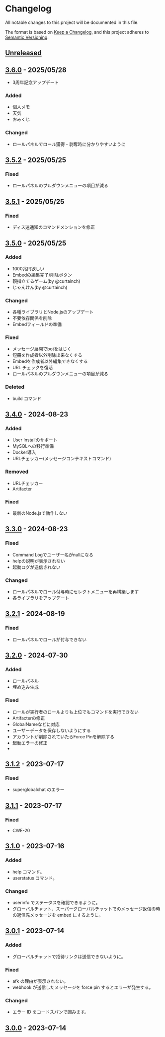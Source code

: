 # Changelog

All notable changes to this project will be documented in this file.

The format is based on [Keep a Changelog](https://keepachangelog.com/en/1.1.0/),
and this project adheres to [Semantic Versioning](https://semver.org/spec/v2.0.0.html).

## [Unreleased](https://github.com/aqued-dev/aqued/compare/3.6.0...HEAD)

## [3.6.0](https://github.com/aqued-dev/aqued/compare/3.5.2...3.6.0) - 2025/05/28

- 3周年記念アップデート

### Added

- 個人メモ
- 天気
- おみくじ

### Changed

- ロールパネルでロール獲得・剥奪時に分かりやすいように

## [3.5.2](https://github.com/aqued-dev/aqued/compare/3.5.1...3.5.2) - 2025/05/25

### Fixed

- ロールパネルのプルダウンメニューの項目が減る

## [3.5.1](https://github.com/aqued-dev/aqued/compare/3.5.0...3.5.1) - 2025/05/25

### Fixed

- ディス速通知のコマンドメンションを修正

## [3.5.0](https://github.com/aqued-dev/aqued/compare/3.4.0...3.5.0) - 2025/05/25

### Added

- 1000兆円欲しい
- Embedの編集完了/削除ボタン
- 親指立てるゲーム(by @curtainch)
- じゃんけん(by @curtainch)

### Changed

- 各種ライブラリとNode.jsのアップデート
- 不要依存関係を削除
- Embedフィールドの準備

### Fixed

- メッセージ展開でbotをはじく
- 短冊を作成者以外削除出来なくする
- Embedを作成者以外編集できなくする
- URL チェックを復活
- ロールパネルのプルダウンメニューの項目が減る

### Deleted

- build コマンド

## [3.4.0](https://github.com/aqued-dev/aqued/compare/3.3.0...3.4.0) - 2024-08-23

### Added

- User Installのサポート
- MySQLへの移行準備
- Docker導入
- URLチェッカー(メッセージコンテキストコマンド)

### Removed

- URLチェッカー
- Artifacter

### Fixed

- 最新のNode.jsで動作しない

## [3.3.0](https://github.com/aqued-dev/aqued/compare/3.2.1...3.3.0) - 2024-08-23

### Fixed

- Command Logでユーザー名がnullになる
- helpの説明が表示されない
- 起動ログが送信されない

### Changed

- ロールパネルでロール付与時にセレクトメニューを再構築します
- 各ライブラリをアップデート

## [3.2.1](https://github.com/aqued-dev/aqued/compare/3.2.0...3.2.1) - 2024-08-19

### Fixed

- ロールパネルでロールが付与できない

## [3.2.0](https://github.com/aqued-dev/aqued/compare/3.1.2...3.2.0) - 2024-07-30

### Added

- ロールパネル
- 埋め込み生成

### Fixed

- ロールが実行者のロールよりも上位でもコマンドを実行できない
- Artifacterの修正
- GlobalNameなどに対応
- ユーザーデータを保存しないようにする
- アカウントが削除されていたらForce Pinを解除する
- 起動エラーの修正
-

## [3.1.2](https://github.com/aqued-dev/aqued/compare/3.1.1...3.1.2) - 2023-07-17

### Fixed

- superglobalchat のエラー

## [3.1.1](https://github.com/aqued-dev/aqued/compare/3.1.0...3.1.1) - 2023-07-17

### Fixed

- CWE-20

## [3.1.0](https://github.com/aqued-dev/aqued/compare/3.0.1...3.1.0) - 2023-07-16

### Added

- help コマンド。
- userstatus コマンド。

### Changed

- userinfo でステータスを確認できるように。
- グローバルチャット、スーパーグローバルチャットでのメッセージ返信の時の返信先メッセージを embed にするように。

## [3.0.1](https://github.com/aqued-dev/aqued/compare/3.0.0...3.0.1) - 2023-07-14

### Added

- グローバルチャットで招待リンクは送信できないように。

### Fixed

- afk の理由が表示されない。
- webhook が送信したメッセージを force pin するとエラーが発生する。

### Changed

- エラー ID をコードスパンで囲みます。

## [3.0.0](https://github.com/aqued-dev/aqued/releases/tag/3.0.0) - 2023-07-14
